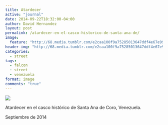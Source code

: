 ```yaml
---
title: Atardecer
active: "journal"
date: 2014-09-22T18:32:00-04:00
author: David Hernandez
layout: post
permalink: /atardecer-en-el-casco-historico-de-santa-ana-de/
image: 
  feature: "http://68.media.tumblr.com/e2caa100f9a75285013647ddf4e67e99/tumblr_ncbfhcRzDJ1qzqummo1_1280.jpg"
header-img: "http://68.media.tumblr.com/e2caa100f9a75285013647ddf4e67e99/tumblr_ncbfhcRzDJ1qzqummo1_1280.jpg"
categories:
  - street
tags:
  - falcon
  - street
  - venezuela
format: image
comments: "true"
---
```

<a href="http://68.media.tumblr.com/e2caa100f9a75285013647ddf4e67e99/tumblr_ncbfhcRzDJ1qzqummo1_1280.jpg" class="popup"  title="Atardecer" data-caption="© 2014 by David Hernández"><img src="http://68.media.tumblr.com/e2caa100f9a75285013647ddf4e67e99/tumblr_ncbfhcRzDJ1qzqummo1_1280.jpg"></a>

Atardecer en el casco histórico de Santa Ana de Coro, Venezuela.

Septiembre de 2014
